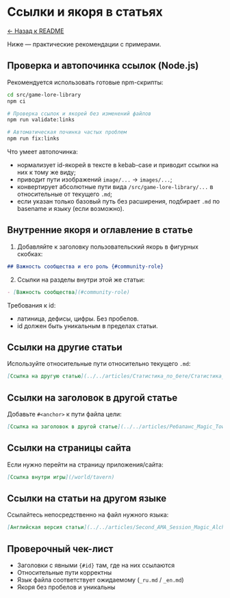 # Ссылки и якоря в статьях

[← Назад к README](../README.md)

Ниже — практические рекомендации с примерами.

## Проверка и автопочинка ссылок (Node.js)

Рекомендуется использовать готовые npm-скрипты:

```bash
cd src/game-lore-library
npm ci

# Проверка ссылок и якорей без изменений файлов
npm run validate:links

# Автоматическая починка частых проблем
npm run fix:links
```

Что умеет автопочинка:

- нормализует id-якорей в тексте в kebab-case и приводит ссылки на них к тому же виду;
- приводит пути изображений `image/...` → `images/...`;
- конвертирует абсолютные пути вида `/src/game-lore-library/...` в относительные от текущего `.md`;
- если указан только базовый путь без расширения, подбирает `.md` по basename и языку (если возможно).

## Внутренние якоря и оглавление в статье

1. Добавляйте к заголовку пользовательский якорь в фигурных скобках:

```md
## Важность сообщества и его роль {#community-role}
```

2. Ссылки на разделы внутри этой же статьи:

```md
- [Важность сообщества](#community-role)
```

Требования к id:

- латиница, дефисы, цифры. Без пробелов.
- id должен быть уникальным в пределах статьи.

## Ссылки на другие статьи

Используйте относительные пути относительно текущего `.md`:

```md
[Ссылка на другую статью](../../articles/Статистика_по_бете/Статистика_по_бете_ru.md)
```

## Ссылки на заголовок в другой статье

Добавьте `#<anchor>` к пути файла цели:

```md
[Ссылка на заголовок в другой статье](../../articles/Ребаланс_Magic_Towers/Ребаланс_Magic_Towers_ru.md#conclusion)
```

## Ссылки на страницы сайта

Если нужно перейти на страницу приложения/сайта:

```md
[Ссылка внутри игры](/world/tavern)
```

## Ссылки на статьи на другом языке

Ссылайтесь непосредственно на файл нужного языка:

```md
[Английская версия статьи](../../articles/Second_AMA_Session_Magic_Alchemy/Second_AMA_Session_Magic_Alchemy_en.md)
```

## Проверочный чек-лист

- Заголовки с явными `{#id}` там, где на них ссылаются
- Относительные пути корректны
- Язык файла соответствует ожидаемому (`_ru.md` / `_en.md`)
- Якоря без пробелов и уникальны
